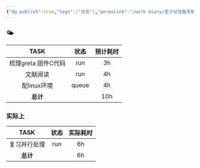 ```yaml
---
{"dg-publish":true,"tags":["日志"],"permalink":"/work diary/至少记住每天做了什么/2024-07-23：周三/","dgPassFrontmatter":true}
---
```


 ### 🌤

|     TASK      |  状态   | 预计耗时 |
| :-----------: | :---: | :--: |
| 梳理greta 固件C代码 |  run  |  3h  |
|     文献阅读      |  run  |  4h  |
|   配linux环境    | queue |  4h  |
|    **总计**     |       | 10h  |


### 实际上

|  TASK  | 状态  | 实际耗时 |
| :----: | :-: | :--: |
| 复习并行处理 | run |  6h  |
| **总计** |     |  6h  |
